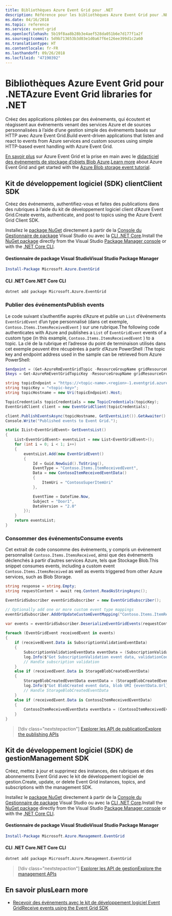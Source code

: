 ```yaml
---
title: Bibliothèques Azure Event Grid pour .NET
description: Référence pour les bibliothèques Azure Event Grid pour .NET
ms.date: 04/16/2018
ms.topic: reference
ms.service: event-grid
ms.openlocfilehash: 5b19f8aa8b28b3e4aef528da051b6e7d177f1a2f
ms.sourcegitcommit: 5d9b713653b3d03e1d0a67f6e126ee399d1c2a60
ms.translationtype: HT
ms.contentlocale: fr-FR
ms.lasthandoff: 09/26/2018
ms.locfileid: "47190392"
---
```

# <a name="azure-event-grid-libraries-for-net"></a><span data-ttu-id="5a4ff-103">Bibliothèques Azure Event Grid pour .NET</span><span class="sxs-lookup"><span data-stu-id="5a4ff-103">Azure Event Grid libraries for .NET</span></span>

<span data-ttu-id="5a4ff-104">Créez des applications pilotées par des événements, qui écoutent et réagissent aux événements venant des services Azure et de sources personnalisées à l’aide d’une gestion simple des événements basés sur HTTP avec Azure Event Grid.</span><span class="sxs-lookup"><span data-stu-id="5a4ff-104">Build event-driven applications that listen and react to events from Azure services and custom sources using simple HTTP-based event handling with Azure Event Grid.</span></span>

<span data-ttu-id="5a4ff-105">[En savoir plus](/azure/event-grid/overview) sur Azure Event Grid et la prise en main avec le [didacticiel des événements de stockage d’objets Blob Azure](/azure/storage/blobs/storage-blob-event-quickstart-powershell).</span><span class="sxs-lookup"><span data-stu-id="5a4ff-105">[Learn more](/azure/event-grid/overview) about Azure Event Grid and get started with the [Azure Blob storage event tutorial](/azure/storage/blobs/storage-blob-event-quickstart-powershell).</span></span> 

## <a name="client-sdk"></a><span data-ttu-id="5a4ff-106">Kit de développement logiciel (SDK) client</span><span class="sxs-lookup"><span data-stu-id="5a4ff-106">Client SDK</span></span>

<span data-ttu-id="5a4ff-107">Créez des événements, authentifiez-vous et faites des publications dans des rubriques à l’aide du kit de développement logiciel client d’Azure Event Grid.</span><span class="sxs-lookup"><span data-stu-id="5a4ff-107">Create events, authenticate, and post to topics using the Azure Event Grid Client SDK.</span></span>

<span data-ttu-id="5a4ff-108">Installez le [package NuGet](https://www.nuget.org/packages/Microsoft.Azure.Management.Network.Fluent) directement à partir de la [Console du Gestionnaire de package][PackageManager] Visual Studio ou avec la [CLI .NET Core][DotNetCLI].</span><span class="sxs-lookup"><span data-stu-id="5a4ff-108">Install the [NuGet package](https://www.nuget.org/packages/Microsoft.Azure.Management.Network.Fluent) directly from the Visual Studio [Package Manager console][PackageManager] or with the [.NET Core CLI][DotNetCLI].</span></span>

#### <a name="visual-studio-package-manager"></a><span data-ttu-id="5a4ff-109">Gestionnaire de package Visual Studio</span><span class="sxs-lookup"><span data-stu-id="5a4ff-109">Visual Studio Package Manager</span></span>

```powershell
Install-Package Microsoft.Azure.EventGrid
```

#### <a name="net-core-cli"></a><span data-ttu-id="5a4ff-110">CLI .NET Core</span><span class="sxs-lookup"><span data-stu-id="5a4ff-110">.NET Core CLI</span></span>

```bash
dotnet add package Microsoft.Azure.EventGrid 
```

### <a name="publish-events"></a><span data-ttu-id="5a4ff-111">Publier des événements</span><span class="sxs-lookup"><span data-stu-id="5a4ff-111">Publish events</span></span>

<span data-ttu-id="5a4ff-112">Le code suivant s’authentifie auprès d’Azure et publie un `List` d’événements `EventGridEvent` d’un type personnalisé (dans cet exemple, `Contoso.Items.ItemsReceivedEvent` ) sur une rubrique.</span><span class="sxs-lookup"><span data-stu-id="5a4ff-112">The following code authenticates with Azure and publishes a `List` of  `EventGridEvent` events of a custom type (in this example, `Contoso.Items.ItemsReceivedEvent` ) to a topic.</span></span> <span data-ttu-id="5a4ff-113">La clé de la rubrique et l’adresse du point de terminaison utilisés dans cet exemple peuvent être récupérées à partir d’Azure PowerShell :</span><span class="sxs-lookup"><span data-stu-id="5a4ff-113">The topic key and endpoint address used in the sample can be retrieved from Azure PowerShell:</span></span>

```powershell
$endpoint = (Get-AzureRmEventGridTopic -ResourceGroupName gridResourceGroup -Name <topic-name>).Endpoint
$keys = Get-AzureRmEventGridTopicKey -ResourceGroupName gridResourceGroup -Name <topic-name>
```

```csharp
string topicEndpoint = "https://<topic-name>.<region>-1.eventgrid.azure.net/api/events";
string topicKey = "<topic-key>";
string topicHostname = new Uri(topicEndpoint).Host;

TopicCredentials topicCredentials = new TopicCredentials(topicKey);
EventGridClient client = new EventGridClient(topicCredentials);

client.PublishEventsAsync(topicHostname, GetEventsList()).GetAwaiter().GetResult();
Console.Write("Published events to Event Grid.");

static IList<EventGridEvent> GetEventsList()
{
    List<EventGridEvent> eventsList = new List<EventGridEvent>();
    for (int i = 0; i < 1; i++)
    {
        eventsList.Add(new EventGridEvent()
        {
            Id = Guid.NewGuid().ToString(),
            EventType = "Contoso.Items.ItemReceivedEvent",
            Data = new ContosoItemReceivedEventData()
            {
                ItemUri = "ContosoSuperItemUri"
            },

            EventTime = DateTime.Now,
            Subject = "Door1",
            DataVersion = "2.0"
        });
    }
    return eventsList;
}
```

### <a name="consume-events"></a><span data-ttu-id="5a4ff-114">Consommer des événements</span><span class="sxs-lookup"><span data-stu-id="5a4ff-114">Consume events</span></span>

<span data-ttu-id="5a4ff-115">Cet extrait de code consomme des événements, y compris un événement personnalisé `Contoso.Items.ItemsReceived`, ainsi que des événements déclenchés à partir d’autres services Azure, tels que Stockage Blob.</span><span class="sxs-lookup"><span data-stu-id="5a4ff-115">This snippet consumes events, including a custom event `Contoso.Items.ItemsReceived` as well as events triggered from other Azure services, such as Blob Storage.</span></span>

```csharp
string response = string.Empty;
string requestContent = await req.Content.ReadAsStringAsync();

EventGridSubscriber eventGridSubscriber = new EventGridSubscriber();

// Optionally add one or more custom event type mappings
eventGridSubscriber.AddOrUpdateCustomEventMapping("Contoso.Items.ItemReceived", typeof(ContosoItemReceivedEventData));

var events = eventGridSubscriber.DeserializeEventGridEvents(requestContent);            
 
foreach (EventGridEvent receivedEvent in events)
{
    if (receivedEvent.Data is SubscriptionValidationEventData)
    {
        SubscriptionValidationEventData eventData = (SubscriptionValidationEventData)receivedEvent.Data;
        log.Info($"Got SubscriptionValidation event data, validationCode: {eventData.ValidationCode},  validationUrl: {eventData.ValidationUrl}, topic: {eventGridEvent.Topic}");
        // Handle subscription validation
    }
    else if (receivedEvent.Data is StorageBlobCreatedEventData)
    {
        StorageBlobCreatedEventData eventData = (StorageBlobCreatedEventData)receivedEvent.Data;
        log.Info($"Got BlobCreated event data, blob URI {eventData.Url}");
        // Handle StorageBlobCreatedEventData
    }
    else if (receivedEvent.Data is ContosoItemReceivedEventData)
    {
        ContosoItemReceivedEventData eventData = (ContosoItemReceivedEventData)receivedEvent.Data;
    }
}
```

> [!div class="nextstepaction"]
> [<span data-ttu-id="5a4ff-116">Explorer les API de publication</span><span class="sxs-lookup"><span data-stu-id="5a4ff-116">Explore the publishing APIs</span></span>](/dotnet/api/overview/azure/eventgrid/publish)

## <a name="management-sdk"></a><span data-ttu-id="5a4ff-117">Kit de développement logiciel (SDK) de gestion</span><span class="sxs-lookup"><span data-stu-id="5a4ff-117">Management SDK</span></span>

<span data-ttu-id="5a4ff-118">Créez, mettez à jour et supprimez des instances, des rubriques et des abonnements Event Grid avec le kit de développement logiciel de gestion.</span><span class="sxs-lookup"><span data-stu-id="5a4ff-118">Create, update, or delete Event Grid instances, topics, and subscriptions with the management SDK.</span></span>

<span data-ttu-id="5a4ff-119">Installez le [package NuGet](https://www.nuget.org/packages/Microsoft.Azure.Management.Network.Fluent) directement à partir de la [Console du Gestionnaire de package][PackageManager] Visual Studio ou avec la [CLI .NET Core][DotNetCLI].</span><span class="sxs-lookup"><span data-stu-id="5a4ff-119">Install the [NuGet package](https://www.nuget.org/packages/Microsoft.Azure.Management.Network.Fluent) directly from the Visual Studio [Package Manager console][PackageManager] or with the [.NET Core CLI][DotNetCLI].</span></span>


#### <a name="visual-studio-package-manager"></a><span data-ttu-id="5a4ff-120">Gestionnaire de package Visual Studio</span><span class="sxs-lookup"><span data-stu-id="5a4ff-120">Visual Studio Package Manager</span></span>

```powershell
Install-Package Microsoft.Azure.Management.EventGrid
```

#### <a name="net-core-cli"></a><span data-ttu-id="5a4ff-121">CLI .NET Core</span><span class="sxs-lookup"><span data-stu-id="5a4ff-121">.NET Core CLI</span></span>

```bash
dotnet add package Microsoft.Azure.Management.EventGrid
```

> [!div class="nextstepaction"]
> [<span data-ttu-id="5a4ff-122">Explorer les API de gestion</span><span class="sxs-lookup"><span data-stu-id="5a4ff-122">Explore the management APIs</span></span>](/dotnet/api/overview/azure/eventgrid/management)

## <a name="learn-more"></a><span data-ttu-id="5a4ff-123">En savoir plus</span><span class="sxs-lookup"><span data-stu-id="5a4ff-123">Learn more</span></span>

- [<span data-ttu-id="5a4ff-124">Recevoir des événements avec le kit de développement logiciel Event Grid</span><span class="sxs-lookup"><span data-stu-id="5a4ff-124">Receive events using the Event Grid SDK</span></span>](/azure/event-grid/receive-events)

[PackageManager]: https://docs.microsoft.com/nuget/tools/package-manager-console
[DotNetCLI]: https://docs.microsoft.com/dotnet/core/tools/dotnet-add-package
